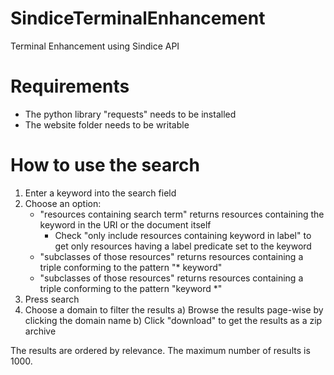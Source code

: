 SindiceTerminalEnhancement
==========================

Terminal Enhancement using Sindice API


Requirements
============
- The python library "requests" needs to be installed
- The website folder needs to be writable


How to use the search
=====================

1. Enter a keyword into the search field
2. Choose an option: 
	- "resources containing search term" returns resources containing the keyword in the URI or the document itself
        - Check "only include resources containing keyword in label" to get only resources having a label predicate set to the keyword
	- "subclasses of those resources" returns resources containing a triple conforming to the pattern "* <subClassOf> keyword"
	- "subclasses of those resources" returns resources containing a triple conforming to the pattern "keyword <subClassOf> *"
3. Press search
4. Choose a domain to filter the results
	a) Browse the results page-wise by clicking the domain name
	b) Click "download" to get the results as a zip archive
	
The results are ordered by relevance. The maximum number of results is 1000.
	

